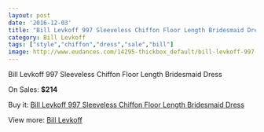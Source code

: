 ```yaml
---
layout: post
date: '2016-12-03'
title: "Bill Levkoff 997 Sleeveless Chiffon Floor Length Bridesmaid Dress"
category: Bill Levkoff
tags: ["style","chiffon","dress","sale","bill"]
image: http://www.eudances.com/14295-thickbox_default/bill-levkoff-997-sleeveless-chiffon-floor-length-bridesmaid-dress.jpg
---
```

Bill Levkoff 997 Sleeveless Chiffon Floor Length Bridesmaid Dress

On Sales: **$214**
<a href="https://www.eudances.com/en/bill-levkoff/4293-bill-levkoff-997-sleeveless-chiffon-floor-length-bridesmaid-dress.html"><amp-img layout="responsive" width="600" height="600" src="//www.eudances.com/14295-thickbox_default/bill-levkoff-997-sleeveless-chiffon-floor-length-bridesmaid-dress.jpg" alt="Bill Levkoff 997 Sleeveless Chiffon Floor Length Bridesmaid Dress 0" /></a>
<a href="https://www.eudances.com/en/bill-levkoff/4293-bill-levkoff-997-sleeveless-chiffon-floor-length-bridesmaid-dress.html"><amp-img layout="responsive" width="600" height="600" src="//www.eudances.com/14298-thickbox_default/bill-levkoff-997-sleeveless-chiffon-floor-length-bridesmaid-dress.jpg" alt="Bill Levkoff 997 Sleeveless Chiffon Floor Length Bridesmaid Dress 1" /></a>
<a href="https://www.eudances.com/en/bill-levkoff/4293-bill-levkoff-997-sleeveless-chiffon-floor-length-bridesmaid-dress.html"><amp-img layout="responsive" width="600" height="600" src="//www.eudances.com/14297-thickbox_default/bill-levkoff-997-sleeveless-chiffon-floor-length-bridesmaid-dress.jpg" alt="Bill Levkoff 997 Sleeveless Chiffon Floor Length Bridesmaid Dress 2" /></a>
<a href="https://www.eudances.com/en/bill-levkoff/4293-bill-levkoff-997-sleeveless-chiffon-floor-length-bridesmaid-dress.html"><amp-img layout="responsive" width="600" height="600" src="//www.eudances.com/14296-thickbox_default/bill-levkoff-997-sleeveless-chiffon-floor-length-bridesmaid-dress.jpg" alt="Bill Levkoff 997 Sleeveless Chiffon Floor Length Bridesmaid Dress 3" /></a>

Buy it: [Bill Levkoff 997 Sleeveless Chiffon Floor Length Bridesmaid Dress](https://www.eudances.com/en/bill-levkoff/4293-bill-levkoff-997-sleeveless-chiffon-floor-length-bridesmaid-dress.html "Bill Levkoff 997 Sleeveless Chiffon Floor Length Bridesmaid Dress")

View more: [Bill Levkoff](https://www.eudances.com/en/57-bill-levkoff "Bill Levkoff")